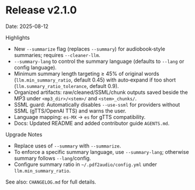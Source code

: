 # Release v2.1.0

Date: 2025-08-12

Highlights
- New `--summarize` flag (replaces `--summary`) for audiobook‑style summaries; requires `--cleaner-llm`.
- `--summary-lang` to control the summary language (defaults to `--lang` or config language).
- Minimum summary length targeting ≥ 45% of original words (`llm.min_summary_ratio`, default 0.45) with auto‑expand if too short (`llm.summary_ratio_tolerance`, default 0.9).
- Organized artifacts: raw/cleaned/SSML/chunk outputs saved beside the MP3 under `<mp3_dir>/<stem>/` and `<stem>_chunks/`.
- SSML guard: Automatically disables `--use-ssml` for providers without SSML (gTTS/OpenAI TTS) and warns the user.
- Language mapping: `es-MX` → `es` for gTTS compatibility.
- Docs: Updated README and added contributor guide `AGENTS.md`.

Upgrade Notes
- Replace uses of `--summary` with `--summarize`.
- To enforce a specific summary language, use `--summary-lang`; otherwise summary follows `--lang`/config.
- Configure summary ratio in `~/.pdf2audio/config.yml` under `llm.min_summary_ratio`.

See also: `CHANGELOG.md` for full details.
